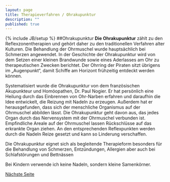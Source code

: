 ```yaml
---
layout: page
title: Therapieverfahren / Ohrakupunktur
description: ""
published: true
---
```


{% include JB/setup %}
##Ohrakupunktur
**Die Ohrakupunktur** zählt zu den Reflexzonentherapien und gehört daher zu den traditionellen Verfahren alter Kulturen. Die Behandlung der Ohrmuschel wurde hauptsächlich bei Schmerzen angewendet. In der Geschichte der Ohrakupunktur wird von dem Setzen einer kleinen Brandwunde sowie eines Aderlasses am Ohr zu therapeutischen Zwecken berichtet. Der Ohrring der Piraten sitzt übrigens im „Augenpunkt“, damit Schiffe am Horizont frühzeitig entdeckt werden können.

Systematisiert wurde die Ohrakupunktur von dem französischen Akupunkteur und Homöopathen, Dr. Paul Nogier. Er hat persönlich eine Heilung durch das Einbrennen von Ohr-Narben erfahren und daraufhin die Idee entwickelt, die Reizung mit Nadeln zu erzeugen. Außerdem hat er herausgefunden, dass sich der menschliche Organismus auf der Ohrmuschel abbilden lässt. Die Ohrakupunktur geht davon aus, das jedes Organ durch das Nervensystem mit der Ohrmuschel verbunden ist. Empfindliche Areale auf der Ohrmuschel lassen Rückschlüsse auf das erkrankte Organ ziehen. An den entsprechenden Reflexpunkten werden durch die Nadeln Reize gesetzt und kann so Linderung verschaffen.

Die Ohrakupunktur eignet sich als begleitende Therapieform besonders für die Behandlung von Schmerzen, Entzündungen, Allergien aber auch bei Schlafstörungen und Bettnässen

Bei Kindern verwende ich keine Nadeln, sondern kleine Samenkörner.

[Nächste Seite](/therapieverfahren/aroma-massage/)

